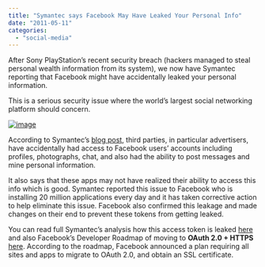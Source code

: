 ```yaml
---
title: "Symantec says Facebook May Have Leaked Your Personal Info"
date: "2011-05-11"
categories: 
  - "social-media"
---
```


After Sony PlayStation’s recent security breach (hackers managed to steal personal wealth information from its system), we now have Symantec reporting that Facebook might have accidentally leaked your personal information.

This is a serious security issue where the world’s largest social networking platform should concern.

[![image](http://lh6.ggpht.com/_40bmzDo_mBs/TcqrnntpjTI/AAAAAAAAB-M/qOUHGl62Hd0/image_thumb%5B1%5D.png?imgmax=800 "image")](http://lh4.ggpht.com/_40bmzDo_mBs/Tcqrmj43z3I/AAAAAAAAB-I/lQcZzfSZCdA/s1600-h/image%5B3%5D.png)

According to Symantec’s [blog post](http://www.symantec.com/connect/blogs/facebook-applications-accidentally-leaking-access-third-parties), third parties, in particular advertisers, have accidentally had access to Facebook users’ accounts including profiles, photographs, chat, and also had the ability to post messages and mine personal information.

It also says that these apps may not have realized their ability to access this info which is good. Symantec reported this issue to Facebook who is installing 20 million applications every day and it has taken corrective action to help eliminate this issue. Facebook also confirmed this leakage and made changes on their end to prevent these tokens from getting leaked.

You can read full Symantec’s analysis how this access token is leaked [here](http://www.symantec.com/connect/blogs/facebook-applications-accidentally-leaking-access-third-parties) and also Facebook’s Developer Roadmap of moving to **OAuth 2.0 + HTTPS** [here](https://developers.facebook.com/blog/post/497). According to the roadmap, Facebook announced a plan requiring all sites and apps to migrate to OAuth 2.0, and obtain an SSL certificate.
